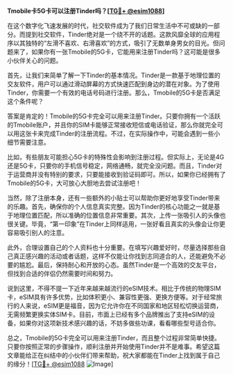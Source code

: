 **Tmobile卡5G卡可以注册Tinder吗？[[TG💪+ @esim1088](https://t.me/s/esim1088)]**

在这个数字化飞速发展的时代，社交软件成为了我们日常生活中不可或缺的一部分。而提到社交软件，Tinder绝对是一个绕不开的话题。这款风靡全球的应用程序以其独特的“左滑不喜欢、右滑喜欢”的方式，吸引了无数单身男女的目光。但问题来了，如果你有一张Tmobile的5G卡，它能用来注册Tinder吗？这可能是很多小伙伴关心的问题。

首先，让我们来简单了解一下Tinder的基本情况。Tinder是一款基于地理位置的交友软件，用户可以通过滑动屏幕的方式快速匹配到身边的潜在对象。为了使用Tinder，你需要一个有效的电话号码进行注册。那么，Tmobile的5G卡是否满足这个条件呢？

答案是肯定的！Tmobile的5G卡完全可以用来注册Tinder。只要你拥有一个活跃的Tmobile账户，并且你的SIM卡能够正常接收短信或电话验证，那么你就完全可以用这张卡来完成Tinder的注册流程。不过，在实际操作中，可能会遇到一些小细节需要注意。

比如，有些朋友可能担心5G卡的特殊性会影响到注册过程。但实际上，无论是4G还是5G卡，只要你的手机信号稳定，网络通畅，就完全没问题。而且，Tinder对于运营商并没有特别的要求，只要能接收到验证码即可。所以，如果你已经拥有了Tmobile的5G卡，大可放心大胆地去尝试注册吧！

当然，除了注册本身，还有一些额外的小贴士可以帮助你更好地享受Tinder带来的乐趣。首先，确保你的个人信息真实完整。因为Tinder的核心功能之一就是基于地理位置匹配，所以准确的位置信息非常重要。其次，上传一张吸引人的头像也很关键。毕竟，“第一印象”在Tinder上同样适用，一张好看且真实的头像会让你更容易吸引别人的注意。

此外，合理设置自己的个人资料也十分重要。在填写兴趣爱好时，尽量选择那些自己真正感兴趣的活动或者话题，这样不仅能让你找到志同道合的人，还能避免不必要的尴尬。最后，保持耐心和开放的心态。虽然Tinder是一个高效的交友平台，但找到合适的伴侣仍然需要时间和努力。

说到这里，不得不提一下近年来越来越流行的eSIM技术。相比于传统的物理SIM卡，eSIM具有许多优势，比如体积更小、兼容性更强、更换方便等。对于经常旅行的人来说，eSIM更是福音，因为它允许你在不同国家和地区轻松切换运营商，无需频繁更换实体SIM卡。目前，市面上已经有多个品牌推出了支持eSIM的设备，如果你对这项新技术感兴趣的话，不妨多做些功课，看看哪些型号适合你。

总之，Tmobile的5G卡完全可以用来注册Tinder，而且整个过程非常简单快捷。只要你按照正常的步骤操作，顺利注册并开始使用Tinder并不是难事。希望这篇文章能给正在纠结中的小伙伴们带来帮助，祝大家都能在Tinder上找到属于自己的缘分！[[TG💪+ @esim1088](https://t.me/s/esim1088) ![Image](https://i.postimg.cc/4NQfJmqS/Snipaste-2025-05-13-00-14-12.png)]